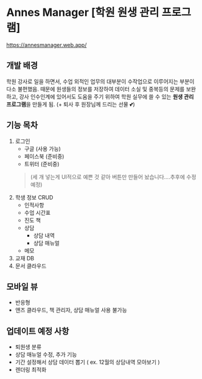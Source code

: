 # Annes Manager [학원 원생 관리 프로그램]
https://annesmanager.web.app/
## 개발 배경
학원 강사로 일을 하면서, 수업 외적인 업무의 대부분이 수작업으로 이루어지는 부분이 다소 불편했음.
때문에 원생들의 정보를 저장하여 데이터 소실 및 중복등의 문제를 보완하고, 강사 인수인계에 있어서도 도움을 주기 위하여 학원 실무에 쓸 수 있는 **원생 관리 프로그램**을 만들게 됨.
(+ 퇴사 후 원장님께 드리는 선물 💕)
## 기능 목차
1. 로그인
    - 구글 (사용 가능)
    - 페이스북 (준비중)
    - 트위터 (준비중)
    > (세 개 넣는게 UI적으로 예쁜 것 같아  버튼만 만들어 놨습니다....추후에 수정 예정)
2. 학생 정보 CRUD
    - 인적사항
    - 수업 시간표
    - 진도 책
    - 상담
        - 상담 내역
        - 상담 매뉴얼
    - 메모
3. 교재 DB
4. 문서 클라우드

## 모바일 뷰
- 반응형
- 앤즈 클라우드, 책 관리자, 상담 매뉴얼 사용 불가능
## 업데이트 예정 사항
- 퇴원생 분류
- 상담 매뉴얼 수정, 추가 기능
- 기간 설정해서 상담 데이터 뽑기 ( ex. 12월의 상담내역 모아보기 )
- 렌더링 최적화
